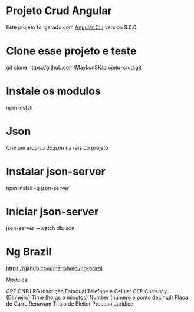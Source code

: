 # Projeto Crud Angular

Este projeto foi gerado com [Angular CLI](https://github.com/angular/angular-cli) version 8.0.0.

# Clone esse projeto e teste

git clone https://github.com/MaykonSK/projeto-crud.git

# Instale os modulos

npm install

# Json

Crie um arquivo db.json na raiz do projeto

# Instalar json-server
npm install -g json-server

# Iniciar json-server
json-server --watch db.json

# Ng Brazil
https://github.com/mariohmol/ng-brazil

Modules:

CPF
CNPJ
RG
Inscrição Estadual
Telefone e Celular
CEP
Currency (Dinheiro)
Time (horas e minutos)
Number (numero e ponto decimal)
Placa de Carro
Renavam
Título de Eleitor
Proceso Jurídico
